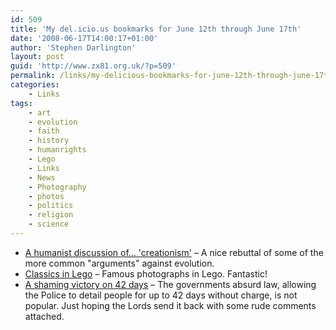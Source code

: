 ```yaml
---
id: 509
title: 'My del.icio.us bookmarks for June 12th through June 17th'
date: '2008-06-17T14:00:17+01:00'
author: 'Stephen Darlington'
layout: post
guid: 'http://www.zx81.org.uk/?p=509'
permalink: /links/my-delicious-bookmarks-for-june-12th-through-june-17th.html
categories:
    - Links
tags:
    - art
    - evolution
    - faith
    - history
    - humanrights
    - Lego
    - Links
    - News
    - Photography
    - photos
    - politics
    - religion
    - science
---
```


- [A humanist discussion of… 'creationism'](http://bhascience.blogspot.com/2008/06/humanist-discussion-of-creationism-by.html) – A nice rebuttal of some of the more common "arguments" against evolution.
- [Classics in Lego](http://www.flickr.com/photos/balakov/sets/72157602602191858/) – Famous photographs in Lego. Fantastic!
- [A shaming victory on 42 days](http://dooooooom.blogspot.com/2008/06/shaming-victory-on-42-days.html) – The governments absurd law, allowing the Police to detail people for up to 42 days without charge, is not popular. Just hoping the Lords send it back with some rude comments attached.